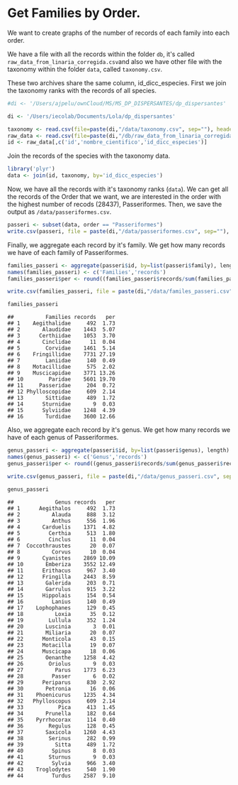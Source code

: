 Get Families by Order.
======================

We want to create graphs of the number of records of each family into each order.

We have a file with all the records within the folder `db`, it's called `raw_data_from_linaria_corregida.csv`and also we have other file with the taxonomy within the folder `data`, called `taxonomy.csv`.

These two archives share the same column, id\_dicc\_especies. First we join the taxonomy ranks with the records of all species.

``` r
#di <- '/Users/ajpelu/ownCloud/MS/MS_DP_DISPERSANTES/dp_dispersantes'

di <- '/Users/iecolab/Documents/Lola/dp_dispersantes'

taxonomy <- read.csv(file=paste(di,"/data/taxonomy.csv", sep=""), header=TRUE, sep=",")
raw_data <- read.csv(file=paste(di,"/db/raw_data_from_linaria_corregida.csv", sep=""), header=TRUE, sep=";")
id <- raw_data[,c('id','nombre_cientifico','id_dicc_especies')]
```

Join the records of the species with the taxonomy data.

``` r
library('plyr')
data <- join(id, taxonomy, by='id_dicc_especies')
```

Now, we have all the records with it's taxonomy ranks (`data`). We can get all the records of the Order that we want, we are interested in the order with the highest number of recods (28437), Passeriformes. Then, we save the output as `/data/passeriformes.csv`.

``` r
passeri <- subset(data, order == "Passeriformes")
write.csv(passeri, file = paste(di,"/data/passeriformes.csv", sep=""), row.names=FALSE, quote= FALSE)
```

Finally, we aggregate each record by it's family. We get how many records we have of each family of Passeriformes.

``` r
families_passeri <- aggregate(passeri$id, by=list(passeri$family), length)
names(families_passeri) <- c('Families','records')
families_passeri$per <- round((families_passeri$records/sum(families_passeri$records)*100),2)

write.csv(families_passeri, file = paste(di,"/data/familes_passeri.csv", sep=""), row.names=FALSE, quote= FALSE)

families_passeri
```

    ##          Families records   per
    ## 1    Aegithalidae     492  1.73
    ## 2       Alaudidae    1443  5.07
    ## 3      Certhiidae    1053  3.70
    ## 4       Cinclidae      11  0.04
    ## 5        Corvidae    1461  5.14
    ## 6    Fringillidae    7731 27.19
    ## 7        Laniidae     140  0.49
    ## 8    Motacillidae     575  2.02
    ## 9    Muscicapidae    3771 13.26
    ## 10        Paridae    5601 19.70
    ## 11     Passeridae     204  0.72
    ## 12 Phylloscopidae     609  2.14
    ## 13       Sittidae     489  1.72
    ## 14      Sturnidae       9  0.03
    ## 15      Sylviidae    1248  4.39
    ## 16       Turdidae    3600 12.66

Also, we aggregate each record by it's genus. We get how many records we have of each genus of Passeriformes.

``` r
genus_passeri <- aggregate(passeri$id, by=list(passeri$genus), length)
names(genus_passeri) <- c('Genus','records')
genus_passeri$per <- round((genus_passeri$records/sum(genus_passeri$records)*100),2)

write.csv(genus_passeri, file = paste(di,"/data/genus_passeri.csv", sep=""), row.names=FALSE, quote= FALSE)

genus_passeri
```

    ##             Genus records   per
    ## 1      Aegithalos     492  1.73
    ## 2          Alauda     888  3.12
    ## 3          Anthus     556  1.96
    ## 4       Carduelis    1371  4.82
    ## 5         Certhia     513  1.80
    ## 6         Cinclus      11  0.04
    ## 7  Coccothraustes      20  0.07
    ## 8          Corvus      10  0.04
    ## 9       Cyanistes    2869 10.09
    ## 10       Emberiza    3552 12.49
    ## 11      Erithacus     967  3.40
    ## 12      Fringilla    2443  8.59
    ## 13       Galerida     203  0.71
    ## 14       Garrulus     915  3.22
    ## 15      Hippolais     154  0.54
    ## 16         Lanius     140  0.49
    ## 17    Lophophanes     129  0.45
    ## 18          Loxia      35  0.12
    ## 19        Lullula     352  1.24
    ## 20       Luscinia       3  0.01
    ## 21       Miliaria      20  0.07
    ## 22      Monticola      43  0.15
    ## 23      Motacilla      19  0.07
    ## 24      Muscicapa      18  0.06
    ## 25       Oenanthe    1258  4.42
    ## 26        Oriolus       9  0.03
    ## 27          Parus    1773  6.23
    ## 28         Passer       6  0.02
    ## 29      Periparus     830  2.92
    ## 30       Petronia      16  0.06
    ## 31    Phoenicurus    1235  4.34
    ## 32   Phylloscopus     609  2.14
    ## 33           Pica     413  1.45
    ## 34       Prunella     182  0.64
    ## 35    Pyrrhocorax     114  0.40
    ## 36        Regulus     128  0.45
    ## 37       Saxicola    1260  4.43
    ## 38        Serinus     282  0.99
    ## 39          Sitta     489  1.72
    ## 40         Spinus       8  0.03
    ## 41        Sturnus       9  0.03
    ## 42         Sylvia     966  3.40
    ## 43    Troglodytes     540  1.90
    ## 44         Turdus    2587  9.10
